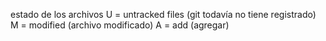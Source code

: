 estado de los archivos
U = untracked files (git todavía no tiene registrado)
M = modified (archivo modificado)
A = add (agregar)
